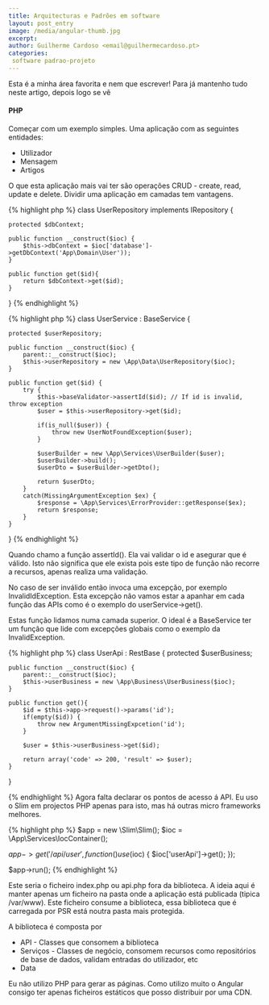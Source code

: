 ```yaml
---
title: Arquitecturas e Padrões em software
layout: post_entry
image: /media/angular-thumb.jpg
excerpt:
author: Guilherme Cardoso <email@guilhermecardoso.pt>
categories:
 software padrao-projeto
---
```


Esta é a minha área favorita e nem que escrever! Para já mantenho tudo neste artigo, depois logo se vê
#### PHP

Começar com um exemplo simples. Uma aplicação com as seguintes entidades:

 * Utilizador
 * Mensagem
 * Artigos

O que esta aplicação mais vai ter são operações CRUD - create, read, update e delete. Dividir uma aplicação em camadas tem vantagens.

{% highlight php %}
class UserRepository implements IRepository {
	
	protected $dbContext;

	public function __construct($ioc) {
		$this->dbContext = $ioc['database']->getDbContext('App\Domain\User'));
	}

	public function get($id){
		return $dbContext->get($id);
	}

}
{% endhighlight %}


{% highlight php %}
class UserService : BaseService {
	
	protected $userRepository;

	public function __construct($ioc) {
		parent::__construct($ioc);
		$this->userRepository = new \App\Data\UserRepository($ioc);
	}

	public function get($id) {
		try {
			$this->baseValidator->assertId($id); // If id is invalid, throw exception
			$user = $this->userRepository->get($id);

			if(is_null($user)) {
				throw new UserNotFoundException($user);
			}

			$userBuilder = new \App\Services\UserBuilder($user);
			$userBuilder->build();
			$userDto = $userBuilder->getDto();

			return $userDto;
		}
		catch(MissingArgumentException $ex) {
			$response = \App\Services\ErrorProvider::getResponse($ex);
			return $response;
		}
	}
}
{% endhighlight %}

Quando chamo a função assertId(). Ela vai validar o id e asegurar que é válido. Isto não significa que ele exista pois este tipo de função não recorre a recursos, apenas realiza uma validação.

No caso de ser inválido então invoca uma excepção, por exemplo InvalidIdException. Esta excepção não vamos estar a apanhar em cada função das APIs como é o exemplo do userService->get().

Estas função lidamos numa camada superior. O ideal é a BaseService ter um função que lide com excepções globais como o exemplo da InvalidException. 

{% highlight php %}
class UserApi : RestBase {
	protected $userBusiness;

	public function __construct($ioc) {
		parent::__construct($ioc);
		$this->userBusiness = new \App\Business\UserBusiness($ioc);
	}

	public function get(){
		$id = $this->app->request()->params('id');
		if(empty($id)) {
			throw new ArgumentMissingExpcetion('id');
		}

		$user = $this->userBusiness->get($id);

		return array('code' => 200, 'result' => $user);
	}
}

{% endhighlight %}
Agora falta declarar os pontos de acesso á API. Eu uso o Slim em projectos PHP apenas para isto, mas há outras micro frameworks melhores.

{% highlight php %}
$app = new \Slim\Slim();
$ioc = \App\Services\IocContainer();

$app->get('/api/user', function() use($ioc) {
	$ioc['userApi']->get();
});

$app->run();
{% endhighlight %}

Este seria o ficheiro index.php ou api.php fora da biblioteca. A ideia aqui é manter apenas um ficheiro na pasta onde a aplicação está publicada (tipica /var/www). Este ficheiro consume a biblioteca, essa biblioteca que é carregada por PSR está noutra pasta mais protegida.

A biblioteca é composta por

 * API - Classes que consomem a biblioteca
 * Serviços - Classes de negócio, consomem recursos como repositórios de base de dados, validam entradas do utilizador, etc
 * Data 


Eu não utilizo PHP para gerar as páginas. Como utilizo muito o Angular consigo ter apenas ficheiros estáticos que posso distribuir por uma CDN.
